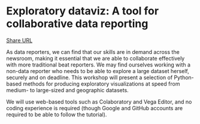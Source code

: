 # Exploratory dataviz: A tool for collaborative data reporting

[Share URL](https://ireapps.github.io/nicar-2020-schedule#20200307_exploratory_data_viz_a_tool_for_collaborative_data_reporting_1216_all)

As data reporters, we can find that our skills are in demand across the newsroom, making it essential that we are able to collaborate effectively with more traditional beat reporters. We may find ourselves working with a non-data reporter who needs to be able to explore a large dataset herself, securely and on deadline. This workshop will present a selection of Python-based methods for producing exploratory visualizations at speed from medium- to large-sized and geographic datasets.

We will use web-based tools such as Colaboratory and Vega Editor, and no coding experience is required (though Google and GitHub accounts are required to be able to follow the tutorial).
